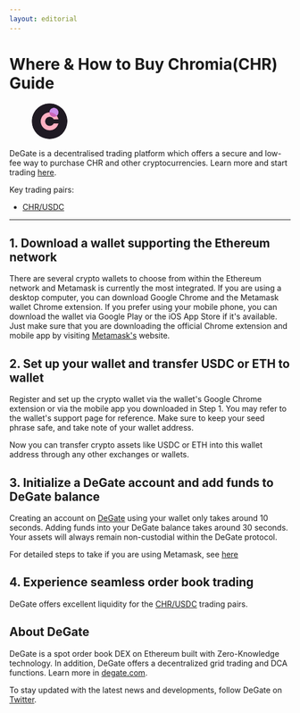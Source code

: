 ```yaml
---
layout: editorial
---
```


# Where & How to Buy Chromia(CHR) Guide

<figure><img src="../.gitbook/assets/chr_0x8a2279d4a90b6fe1c4b30fa660cc9f926797baa2.png" alt="CHR" width="64" style="border-radius: 50%;"><figcaption></figcaption></figure>

DeGate is a decentralised trading platform which offers a secure and low-fee way to purchase CHR and other cryptocurrencies. Learn more and start trading [here](https://app.degate.com/trade/USDC/0x8a2279d4a90b6fe1c4b30fa660cc9f926797baa2?utm_source=howtobuy).&#x20;

Key trading pairs:

* [CHR/USDC](https://app.degate.com/trade/USDC/0x8a2279d4a90b6fe1c4b30fa660cc9f926797baa2?utm_source=howtobuy)

***

## 1. Download a wallet supporting the Ethereum network

There are several crypto wallets to choose from within the Ethereum network and Metamask is currently the most integrated. If you are using a desktop computer, you can download Google Chrome and the Metamask wallet Chrome extension. If you prefer using your mobile phone, you can download the wallet via Google Play or the iOS App Store if it's available. Just make sure that you are downloading the official Chrome extension and mobile app by visiting [Metamask's](https://metamask.io/) website.

## 2. Set up your wallet and transfer USDC or ETH to wallet

Register and set up the crypto wallet via the wallet's Google Chrome extension or via the mobile app you downloaded in Step 1. You may refer to the wallet's support page for reference. Make sure to keep your seed phrase safe, and take note of your wallet address.&#x20;

Now you can transfer crypto assets like USDC or ETH into this wallet address through any other exchanges or wallets.

## 3. Initialize a DeGate account and add funds to DeGate balance

Creating an account on [DeGate](https://app.degate.com/?utm_source=CHR_howtobuy) using your wallet only takes around 10 seconds. Adding funds into your DeGate balance takes around 30 seconds. Your assets will always remain non-custodial within the DeGate protocol.

For detailed steps to take if you are using Metamask, see [here](https://docs.degate.com/v/product_en/main-features/wallet-connectivity/metamask)

## 4. Experience seamless order book trading

DeGate offers excellent liquidity for the [CHR/USDC](https://app.degate.com/trade/USDC/0x8a2279d4a90b6fe1c4b30fa660cc9f926797baa2?utm_source=howtobuy) trading pairs.&#x20;

## About DeGate

DeGate is a spot order book DEX on Ethereum built with Zero-Knowledge technology. In addition, DeGate offers a decentralized grid trading and DCA functions. Learn more in [degate.com](https://degate.com/?utm_source=CHR_howtobuy).

To stay updated with the latest news and developments, follow DeGate on [Twitter](https://twitter.com/degatedex).
